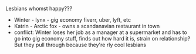 Lesbians whomst happy???

* Winter - lynx - gig economy fiverr, uber, lyft, etc
* Katrin - Arctic fox - owns a scandanavian restaurant in town
* conflict: Winter loses her job as a manager at a supermarket and has to go into gig economy stuff, finds out how hard it is, strain on relationship? But they pull through because they're rly cool lesbians
